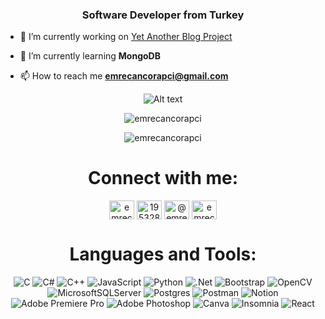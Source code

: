 <h3 align="center">Software Developer from Turkey</h3>  

- 🔭 I’m currently working on [Yet Another Blog Project](https://github.com/emrecancorapci/Yet-Another-Blog-Project)  
  
- 🌱 I’m currently learning **MongoDB**  
  
- 📫 How to reach me **emrecancorapci@gmail.com**

<div align="center">

![Alt text](https://spotify-recently-played-readme.vercel.app/api?user=trknell)

</div>

<div align="center">
<img align="center" src="https://github-readme-stats.vercel.app/api/top-langs?username=emrecancorapci&show_icons=true&theme=dark&locale=en&layout=compact&langs_count=6" alt="emrecancorapci" />
</div>
<p></p>

<div align="center">
<img align="center" src="https://github-readme-stats.vercel.app/api?username=emrecancorapci&show_icons=true&theme=dark&locale=en" alt="emrecancorapci" />
</div>
<p></p>

<h1 align="center">Connect with me:</h1>
<p align="center">
<a href="https://linkedin.com/in/emrecancorapci" target="blank"><img align="center" src="https://raw.githubusercontent.com/rahuldkjain/github-profile-readme-generator/master/src/images/icons/Social/linked-in-alt.svg" alt="emrecancorapci" height="30" width="40" /></a>  
<a href="https://stackoverflow.com/users/19532885" target="blank"><img align="center" src="https://raw.githubusercontent.com/rahuldkjain/github-profile-readme-generator/master/src/images/icons/Social/stack-overflow.svg" alt="19532885" height="30" width="40" /></a>  
<a href="https://medium.com/@emrecancorapci" target="blank"><img align="center" src="https://raw.githubusercontent.com/rahuldkjain/github-profile-readme-generator/master/src/images/icons/Social/medium.svg" alt="@emrecancorapci" height="30" width="40" /></a>  
<a href="https://www.hackerrank.com/emrecancorapci" target="blank"><img align="center" src="https://raw.githubusercontent.com/rahuldkjain/github-profile-readme-generator/master/src/images/icons/Social/hackerrank.svg" alt="emrecancorapci" height="30" width="40" /></a> 
</p>

<h1 align="center">Languages and Tools:</h1>

<div align="center">

![C](https://img.shields.io/badge/c-%2300599C.svg?style=for-the-badge&logo=c&logoColor=white) ![C#](https://img.shields.io/badge/c%23-%23239120.svg?style=for-the-badge&logo=c-sharp&logoColor=white) ![C++](https://img.shields.io/badge/c++-%2300599C.svg?style=for-the-badge&logo=c%2B%2B&logoColor=white) ![JavaScript](https://img.shields.io/badge/javascript-%23323330.svg?style=for-the-badge&logo=javascript&logoColor=%23F7DF1E) ![Python](https://img.shields.io/badge/python-3670A0?style=for-the-badge&logo=python&logoColor=ffdd54) ![.Net](https://img.shields.io/badge/.NET-5C2D91?style=for-the-badge&logo=.net&logoColor=white) ![Bootstrap](https://img.shields.io/badge/bootstrap-%23563D7C.svg?style=for-the-badge&logo=bootstrap&logoColor=white) ![OpenCV](https://img.shields.io/badge/opencv-%23white.svg?style=for-the-badge&logo=opencv&logoColor=white) ![MicrosoftSQLServer](https://img.shields.io/badge/Microsoft%20SQL%20Sever-CC2927?style=for-the-badge&logo=microsoft%20sql%20server&logoColor=white) ![Postgres](https://img.shields.io/badge/postgres-%23316192.svg?style=for-the-badge&logo=postgresql&logoColor=white) ![Postman](https://img.shields.io/badge/Postman-FF6C37?style=for-the-badge&logo=postman&logoColor=white) ![Notion](https://img.shields.io/badge/Notion-%23000000.svg?style=for-the-badge&logo=notion&logoColor=white) ![Adobe Premiere Pro](https://img.shields.io/badge/Adobe%20Premiere%20Pro-9999FF.svg?style=for-the-badge&logo=Adobe%20Premiere%20Pro&logoColor=white) ![Adobe Photoshop](https://img.shields.io/badge/adobephotoshop-%2331A8FF.svg?style=for-the-badge&logo=adobephotoshop&logoColor=white) ![Canva](https://img.shields.io/badge/Canva-%2300C4CC.svg?style=for-the-badge&logo=Canva&logoColor=white) ![Insomnia](https://img.shields.io/badge/Insomnia-black?style=for-the-badge&logo=insomnia&logoColor=5849BE) ![React](https://img.shields.io/badge/react-%2320232a.svg?style=for-the-badge&logo=react&logoColor=%2361DAFB)

</div>
